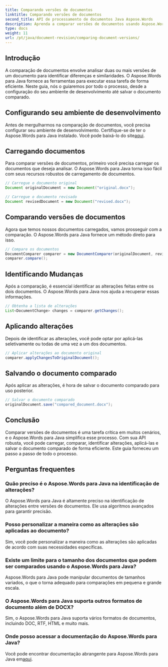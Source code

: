 ```yaml
---
title: Comparando versões de documentos
linktitle: Comparando versões de documentos
second_title: API de processamento de documentos Java Aspose.Words
description: Aprenda a comparar versões de documentos usando Aspose.Words para Java. Guia passo a passo para controle de versão eficiente.
type: docs
weight: 11
url: /pt/java/document-revision/comparing-document-versions/
---
```


## Introdução

A comparação de documentos envolve analisar duas ou mais versões de um documento para identificar diferenças e similaridades. O Aspose.Words para Java fornece as ferramentas para executar essa tarefa de forma eficiente. Neste guia, nós o guiaremos por todo o processo, desde a configuração do seu ambiente de desenvolvimento até salvar o documento comparado.

## Configurando seu ambiente de desenvolvimento

Antes de mergulharmos na comparação de documentos, você precisa configurar seu ambiente de desenvolvimento. Certifique-se de ter o Aspose.Words para Java instalado. Você pode baixá-lo do site[aqui](https://releases.aspose.com/words/java/).

## Carregando documentos

Para comparar versões de documentos, primeiro você precisa carregar os documentos que deseja analisar. O Aspose.Words para Java torna isso fácil com seus recursos robustos de carregamento de documentos.

```java
// Carregue o documento original
Document originalDocument = new Document("original.docx");

// Carregue o documento revisado
Document revisedDocument = new Document("revised.docx");
```

## Comparando versões de documentos

Agora que temos nossos documentos carregados, vamos prosseguir com a comparação. O Aspose.Words para Java fornece um método direto para isso.

```java
// Compare os documentos
DocumentComparer comparer = new DocumentComparer(originalDocument, revisedDocument);
comparer.compare();
```

## Identificando Mudanças

Após a comparação, é essencial identificar as alterações feitas entre os dois documentos. O Aspose.Words para Java nos ajuda a recuperar essas informações.

```java
// Obtenha a lista de alterações
List<DocumentChange> changes = comparer.getChanges();
```

## Aplicando alterações

Depois de identificar as alterações, você pode optar por aplicá-las seletivamente ou todas de uma vez a um dos documentos.

```java
// Aplicar alterações ao documento original
comparer.applyChangesToOriginalDocument();
```

## Salvando o documento comparado

Após aplicar as alterações, é hora de salvar o documento comparado para uso posterior.

```java
// Salvar o documento comparado
originalDocument.save("compared_document.docx");
```

## Conclusão

Comparar versões de documentos é uma tarefa crítica em muitos cenários, e o Aspose.Words para Java simplifica esse processo. Com sua API robusta, você pode carregar, comparar, identificar alterações, aplicá-las e salvar o documento comparado de forma eficiente. Este guia forneceu um passo a passo de todo o processo.

## Perguntas frequentes

### Quão preciso é o Aspose.Words para Java na identificação de alterações?

O Aspose.Words para Java é altamente preciso na identificação de alterações entre versões de documentos. Ele usa algoritmos avançados para garantir precisão.

### Posso personalizar a maneira como as alterações são aplicadas ao documento?

Sim, você pode personalizar a maneira como as alterações são aplicadas de acordo com suas necessidades específicas.

### Existe um limite para o tamanho dos documentos que podem ser comparados usando o Aspose.Words para Java?

Aspose.Words para Java pode manipular documentos de tamanhos variados, o que o torna adequado para comparações em pequena e grande escala.

### O Aspose.Words para Java suporta outros formatos de documento além de DOCX?

Sim, o Aspose.Words para Java suporta vários formatos de documentos, incluindo DOC, RTF, HTML e muito mais.

### Onde posso acessar a documentação do Aspose.Words para Java?

 Você pode encontrar documentação abrangente para Aspose.Words para Java em[aqui](https://reference.aspose.com/words/java/).